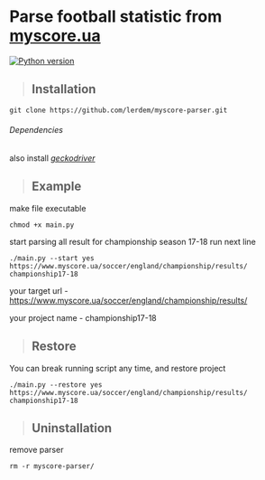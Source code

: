 Parse football statistic from [myscore.ua](http://myscore.ua/)
==============================================================

[![Python version](https://img.shields.io/badge/python-3.x-blue.svg)](https://www.python.org/)

>## Installation
```
git clone https://github.com/lerdem/myscore-parser.git
```
###### Dependencies
also install _[geckodriver](https://github.com/mozilla/geckodriver/releases/tag/v0.20.0)_
>## Example
make file executable
```
chmod +x main.py
```
start parsing all result for championship season 17-18 run next line
```
./main.py --start yes https://www.myscore.ua/soccer/england/championship/results/ championship17-18
```

your target url - https://www.myscore.ua/soccer/england/championship/results/

your project name - championship17-18

>## Restore
You can break running script any time, and restore project 
```
./main.py --restore yes https://www.myscore.ua/soccer/england/championship/results/ championship17-18
```

>## Uninstallation
remove parser
```
rm -r myscore-parser/
```
